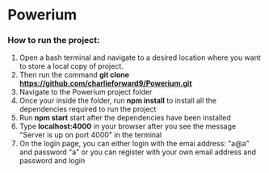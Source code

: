 # Powerium
### How to run the project:
 1. Open a bash terminal and navigate to a desired location where you want to store a local copy of project. 
 2. Then run the command **git clone https://github.com/charlieforward9/Powerium.git**
 3. Navigate to the Powerium project folder
 4. Once your inside the folder, run **npm install** to install all the dependencies required to run the project
 5. Run **npm start** start after the dependencies have been installed
 6. Type **localhost:4000** in your browser after you see the message "Server is up on port 4000" in the terminal
 7. On the login page, you can either login with the emai address: "a@a" and password "a" or you can register with your own email address and password and login 


